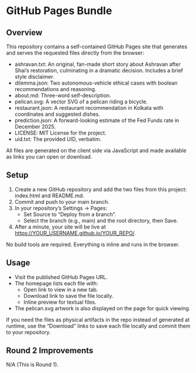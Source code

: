 # GitHub Pages Bundle

## Overview
This repository contains a self-contained GitHub Pages site that generates and serves the requested files directly from the browser:
- ashravan.txt: An original, fan-made short story about Ashravan after Shai’s restoration, culminating in a dramatic decision. Includes a brief style disclaimer.
- dilemma.json: Two autonomous-vehicle ethical cases with boolean recommendations and reasoning.
- about.md: Three-word self-description.
- pelican.svg: A vector SVG of a pelican riding a bicycle.
- restaurant.json: A restaurant recommendation in Kolkata with coordinates and suggested dishes.
- prediction.json: A forward-looking estimate of the Fed Funds rate in December 2025.
- LICENSE: MIT License for the project.
- uid.txt: The provided UID, verbatim.

All files are generated on the client side via JavaScript and made available as links you can open or download.

## Setup
1. Create a new GitHub repository and add the two files from this project: index.html and README.md.
2. Commit and push to your main branch.
3. In your repository’s Settings → Pages:
   - Set Source to “Deploy from a branch”.
   - Select the branch (e.g., main) and the root directory, then Save.
4. After a minute, your site will be live at https://YOUR_USERNAME.github.io/YOUR_REPO/.

No build tools are required. Everything is inline and runs in the browser.

## Usage
- Visit the published GitHub Pages URL.
- The homepage lists each file with:
  - Open link to view in a new tab.
  - Download link to save the file locally.
  - Inline preview for textual files.
- The pelican.svg artwork is also displayed on the page for quick viewing.

If you need the files as physical artifacts in the repo instead of generated at runtime, use the “Download” links to save each file locally and commit them to your repository.

## Round 2 Improvements
N/A (This is Round 1).